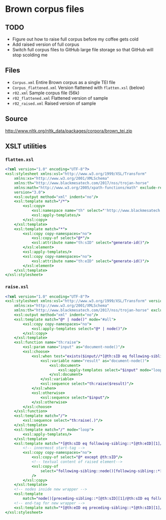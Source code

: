 # Brown corpus files

## TODO

* Figure out how to raise full corpus before my coffee gets cold
* Add raised version of full corpus
* Switch full corpus files to GitHub large file storage so that GitHub will stop scolding me

## Files

* `Corpus.xml` Entire Brown corpus as a single TEI file
* `Corpus_flattened.xml` Version flattened with `flatten.xsl` (below)
* `r02.xml` Sample corpus file (56k)
* `r02_flattened.xml` Flattened version of sample
* `r02_raised.xml` Raised version of sample

## Source

<http://www.nltk.org/nltk_data/packages/corpora/brown_tei.zip>

## XSLT utilities

### `flatten.xsl`

```xslt
<?xml version="1.0" encoding="UTF-8"?>
<xsl:stylesheet xmlns:xsl="http://www.w3.org/1999/XSL/Transform"
    xmlns:xs="http://www.w3.org/2001/XMLSchema"
    xmlns:th="http://www.blackmesatech.com/2017/nss/trojan-horse"
    xmlns:math="http://www.w3.org/2005/xpath-functions/math" exclude-result-prefixes="#all"
    version="3.0">
    <xsl:output method="xml" indent="no"/>
    <xsl:template match="/*">
        <xsl:copy>
            <xsl:namespace name="th" select="'http://www.blackmesatech.com/2017/nss/trojan-horse'"/>
            <xsl:apply-templates/>
        </xsl:copy>
    </xsl:template>
    <xsl:template match="*">
        <xsl:copy copy-namespaces="no">
            <xsl:copy-of select="@*"/>
            <xsl:attribute name="th:sID" select="generate-id()"/>
        </xsl:element>
        <xsl:apply-templates/>
        <xsl:copy copy-namespaces="no">
            <xsl:attribute name="th:eID" select="generate-id()"/>
        </xsl:element>
    </xsl:template>
</xsl:stylesheet>
```

### `raise.xsl`

```xslt
<?xml version="1.0" encoding="UTF-8"?>
<xsl:stylesheet xmlns:xsl="http://www.w3.org/1999/XSL/Transform" version="3.0"
    xmlns:xs="http://www.w3.org/2001/XMLSchema"
    xmlns:th="http://www.blackmesatech.com/2017/nss/trojan-horse" exclude-result-prefixes="#all">
    <xsl:output method="xml" indent="no"/>
    <xsl:template match="@* | node()" mode="#all">
        <xsl:copy copy-namespaces="no">
            <xsl:apply-templates select="@* | node()"/>
        </xsl:copy>
    </xsl:template>
    <xsl:function name="th:raise">
        <xsl:param name="input" as="document-node()"/>
        <xsl:choose>
            <xsl:when test="exists($input//*[@th:sID eq following-sibling::*[@th:eID][1]/@th:eID])">
                <xsl:variable name="result" as="document-node()">
                    <xsl:document>
                        <xsl:apply-templates select="$input" mode="loop"/>
                    </xsl:document>
                </xsl:variable>
                <xsl:sequence select="th:raise($result)"/>
            </xsl:when>
            <xsl:otherwise>
                <xsl:sequence select="$input"/>
            </xsl:otherwise>
        </xsl:choose>
    </xsl:function>
    <xsl:template match="/">
        <xsl:sequence select="th:raise(.)"/>
    </xsl:template>
    <xsl:template match="/" mode="loop">
        <xsl:apply-templates/>
    </xsl:template>
    <xsl:template match="*[@th:sID eq following-sibling::*[@th:eID][1]/@th:eID]">
        <!-- innermost start-tag -->
        <xsl:copy copy-namespaces="no">
            <xsl:copy-of select="@* except @th:sID"/>
            <!-- textual content of raised element-->
            <xsl:copy-of
                select="following-sibling::node()[following-sibling::*[@th:eID eq current()/@th:sID]]"
            />
        </xsl:copy>
    </xsl:template>
    <!-- nodes inside new wrapper -->
    <xsl:template
        match="node()[preceding-sibling::*[@th:sID][1]/@th:sID eq following-sibling::*[@th:eID][1]/@th:eID]"/>
    <!-- end-tag for new wrapper -->
    <xsl:template match="*[@th:eID eq preceding-sibling::*[@th:sID][1]/@th:sID]"/>
</xsl:stylesheet>
```